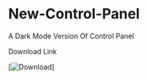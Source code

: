 # New-Control-Panel
A Dark Mode Version Of Control Panel

Download Link

[![Download](https://github.com/NatsMinecraft/New-Control-Panel/releases/)]
